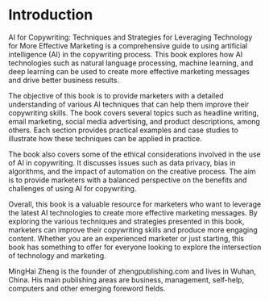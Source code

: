# Introduction

AI for Copywriting: Techniques and Strategies for Leveraging Technology for More Effective Marketing is a comprehensive guide to using artificial intelligence (AI) in the copywriting process. This book explores how AI technologies such as natural language processing, machine learning, and deep learning can be used to create more effective marketing messages and drive better business results.

The objective of this book is to provide marketers with a detailed understanding of various AI techniques that can help them improve their copywriting skills. The book covers several topics such as headline writing, email marketing, social media advertising, and product descriptions, among others. Each section provides practical examples and case studies to illustrate how these techniques can be applied in practice.

The book also covers some of the ethical considerations involved in the use of AI in copywriting. It discusses issues such as data privacy, bias in algorithms, and the impact of automation on the creative process. The aim is to provide marketers with a balanced perspective on the benefits and challenges of using AI for copywriting.

Overall, this book is a valuable resource for marketers who want to leverage the latest AI technologies to create more effective marketing messages. By exploring the various techniques and strategies presented in this book, marketers can improve their copywriting skills and produce more engaging content. Whether you are an experienced marketer or just starting, this book has something to offer for everyone looking to explore the intersection of technology and marketing.

MingHai Zheng is the founder of zhengpublishing.com and lives in Wuhan, China. His main publishing areas are business, management, self-help, computers and other emerging foreword fields.
